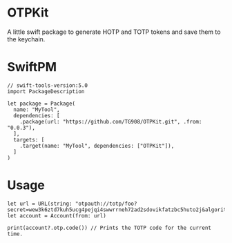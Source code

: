 # OTPKit

A little swift package to generate HOTP and TOTP tokens and save them to the keychain.

# SwiftPM
```
// swift-tools-version:5.0
import PackageDescription

let package = Package(
  name: "MyTool",
  dependencies: [
    .package(url: "https://github.com/TG908/OTPKit.git", .from: "0.0.3"),
  ],
  targets: [
    .target(name: "MyTool", dependencies: ["OTPKit"]),
  ]
)
```

# Usage
```
let url = URL(string: "otpauth://totp/foo?secret=wew3k6ztd7kuh5ucg4pejqi4swwrrneh72ad2sdovikfatzbc5huto2j&algorithm=SHA256&digits=6&period=30")!
let account = Account(from: url)

print(account?.otp.code()) // Prints the TOTP code for the current time.

```
